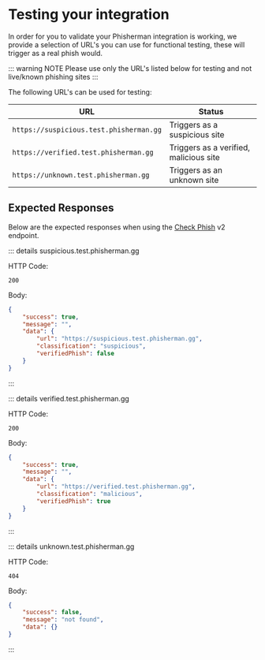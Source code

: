 # Testing your integration

In order for you to validate your Phisherman integration is working, we provide a selection of URL's you can use for functional testing, these will trigger as a real phish would.

::: warning NOTE
Please use only the URL's listed below for testing and not live/known phishing sites
:::

The following URL's can be used for testing:

| URL                                     | Status                                 |
| --------------------------------------- | -------------------------------------- |
| `https://suspicious.test.phisherman.gg` | Triggers as a suspicious site          |
| `https://verified.test.phisherman.gg`   | Triggers as a verified, malicious site |
| `https://unknown.test.phisherman.gg`    | Triggers as an unknown site            |

## Expected Responses

Below are the expected responses when using the [Check Phish](/api/v2/phish/check-phish) v2 endpoint.

::: details suspicious.test.phisherman.gg

HTTP Code:

```
200
```

Body:

```json
{
	"success": true,
	"message": "",
	"data": {
		"url": "https://suspicious.test.phisherman.gg",
		"classification": "suspicious",
		"verifiedPhish": false
	}
}
```

:::

::: details verified.test.phisherman.gg

HTTP Code:

```
200
```

Body:

```json
{
	"success": true,
	"message": "",
	"data": {
		"url": "https://verified.test.phisherman.gg",
		"classification": "malicious",
		"verifiedPhish": true
	}
}
```

:::

::: details unknown.test.phisherman.gg

HTTP Code:

```
404
```

Body:

```json
{
	"success": false,
	"message": "not found",
	"data": {}
}
```

:::
